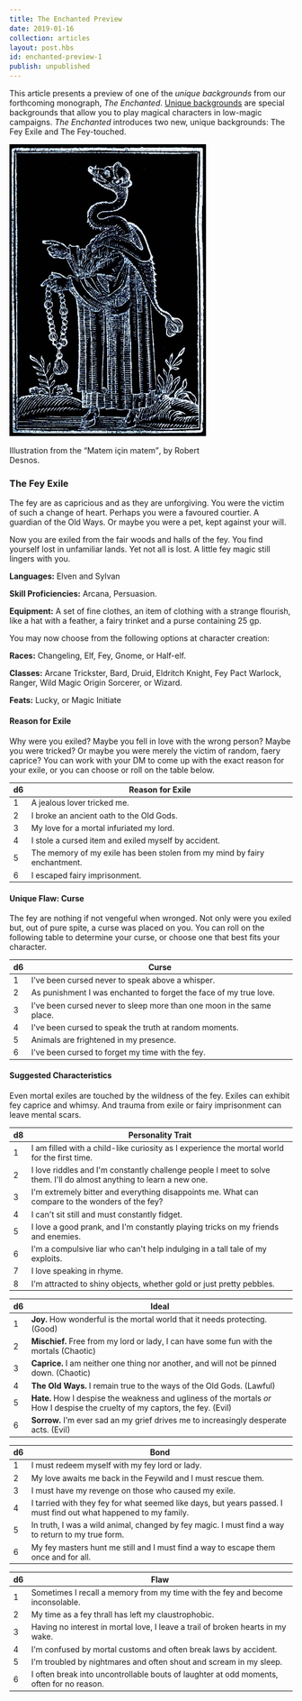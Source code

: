 ```yaml
---
title: The Enchanted Preview
date: 2019-01-16
collection: articles
layout: post.hbs
id: enchanted-preview-1
publish: unpublished
---
```

<p>This article presents a preview of one of the <em>unique backgrounds</em> from our forthcoming monograph, <em>The Enchanted</em>. <a href="unique-backgrounds.html">Unique backgrounds</a> are special backgrounds that allow you to play magical characters in low-magic campaigns. <em>The Enchanted</em> introduces two new, unique backgrounds: The Fey Exile and The Fey-touched.</p>

<div class="illustration" style="max-width: 350px;">
  <img src="images/fey-exile.jpg" alt="Fey Exile Illustration">
  <p class="caption">Illustration from the <q>Matem için matem</q>, by Robert Desnos.</p>
</div>

<h3> The Fey Exile</h3>

<p>The fey are as capricious and as they are unforgiving. You were the victim of such a change of heart. Perhaps you were a favoured courtier. A guardian of the Old Ways. Or maybe you were a pet, kept against your will.</p>

<p>Now you are exiled from  the fair woods and halls of the fey. You find yourself lost in unfamiliar lands. Yet not all is lost. A little fey magic still lingers with you.</p>

<p><strong>Languages:</strong> Elven and Sylvan</p>

<p><strong>Skill Proficiencies:</strong> Arcana, Persuasion.</p>

<p><strong>Equipment:</strong> A set of fine clothes, an item of clothing with a strange flourish, like a hat with a feather, a fairy trinket and a purse containing 25 gp.</p>

<p>You may now choose from the following options at character creation:</p>

<p><strong>Races:</strong> Changeling, Elf, Fey, Gnome, or Half-elf.</p>

<p><strong>Classes:</strong> Arcane Trickster, Bard, Druid, Eldritch Knight, Fey Pact Warlock, Ranger, Wild Magic Origin Sorcerer, or Wizard.</p>

<p><strong>Feats:</strong> Lucky, or Magic Initiate</p>

<h4>Reason for Exile</h4>

<p>Why were you exiled? Maybe you fell in love with the wrong person? Maybe you were tricked? Or maybe you were merely the victim of random, faery caprice? You can work with your DM to come up with the exact reason for your exile, or you can choose or roll on the table below.</p>

<table>
  <thead>
    <tr>
      <th class="number">d6</th>
      <th>Reason for Exile</th>
    </tr>
  </thead>
  <tbody>
    <tr>
      <td class="number">1</td>
      <td>A jealous lover tricked me.</td>
    </tr>
    <tr>
      <td class="number">2</td>
      <td>I broke an ancient oath to the Old Gods.</td>
    </tr>
    <tr>
      <td class="number">3</td>
      <td>My love for a mortal infuriated my lord.</td>
    </tr>
    <tr>
      <td class="number">4</td>
      <td>I stole a cursed item and exiled myself by accident.</td>
    </tr>
    <tr>
      <td class="number">5</td>
      <td>The memory of my exile has been stolen from my mind by fairy enchantment.</td>
    </tr>
    <tr>
      <td class="number">6</td>
      <td>I escaped fairy imprisonment.</td>
    </tr>
  </tbody>
</table>

<h4>Unique Flaw: Curse</h4>

<p>The fey are nothing if not vengeful when wronged. Not only were you exiled but, out of pure spite, a curse was placed on you. You can roll on the following table to determine your curse, or choose one that best fits your character.</p>

<table>
  <thead>
    <tr>
      <th class="number">d6</th>
      <th>Curse</th>
    </tr>
  </thead>
  <tbody>
    <tr>
      <td class="number">1</td>
      <td>I&#39;ve been cursed never to speak above a whisper.</td>
    </tr>
    <tr>
      <td class="number">2</td>
      <td>As punishment I was enchanted to forget the face of my true love.</td>
    </tr>
    <tr>
      <td class="number">3</td>
      <td>I&#39;ve been cursed never to sleep more than one moon in the same place.</td>
    </tr>
    <tr>
      <td class="number">4</td>
      <td>I&#39;ve been cursed to speak the truth at random moments.</td>
    </tr>
    <tr>
      <td class="number">5</td>
      <td>Animals are frightened in my presence.</td>
    </tr>
    <tr>
      <td class="number">6</td>
      <td>I&#39;ve been cursed to forget my time with the fey.</td>
    </tr>
  </tbody>
</table>

<h4>Suggested Characteristics</h4>

<p>Even mortal exiles are touched by the wildness of the fey. Exiles can exhibit fey caprice and whimsy. And trauma from exile or fairy imprisonment can leave mental scars.</p>

<table>
  <thead>
    <tr>
      <th class="number">d8</th>
      <th>Personality Trait</th>
    </tr>
  </thead>
  <tbody>
    <tr>
      <td class="number">1</td>
      <td>I am filled with a child-like curiosity as I experience the mortal world for the first time.</td>
    </tr>
    <tr>
      <td class="number">2</td>
      <td>I love riddles and I&#39;m constantly challenge people I meet to solve them. I&#39;ll do almost anything to learn a new one.</td>
    </tr>
    <tr>
      <td class="number">3</td>
      <td>I&#39;m extremely bitter and everything disappoints me. What can compare to the wonders of the fey?</td>
    </tr>
    <tr>
      <td class="number">4</td>
      <td>I can&#39;t sit still and must constantly fidget.</td>
    </tr>
    <tr>
      <td class="number">5</td>
      <td>I love a good prank, and I&#39;m constantly playing tricks on my friends and enemies.</td>
    </tr>
    <tr>
      <td class="number">6</td>
      <td>I&#39;m a compulsive liar who can&#39;t help indulging in a tall tale of my exploits.</td>
    </tr>
    <tr>
      <td class="number">7</td>
      <td>I love speaking in rhyme.</td>
    </tr>
    <tr>
      <td class="number">8</td>
      <td>I'm attracted to shiny objects, whether gold or just pretty pebbles.</td>
    </tr>
  </tbody>
</table>

<table>
<thead>
<tr>
<th class="number">d6</th>
<th>Ideal</th>
</tr>
</thead>
<tbody>
<tr>
<td class="number">1</td>
<td><strong>Joy.</strong> How wonderful is the mortal world that it needs protecting. (Good)</td>
</tr>
<tr>
<td class="number">2</td>
<td><strong>Mischief.</strong> Free from my lord or lady, I can have some fun with the mortals (Chaotic)</td>
</tr>
<tr>
<td class="number">3</td>
<td><strong>Caprice.</strong> I am neither one thing nor another, and will not be pinned down. (Chaotic)</td>
</tr>
<tr class="number">
<td class="number">4</td>
<td><strong>The Old Ways.</strong> I remain true to the ways of the Old Gods. (Lawful)</td>
</tr>
<tr>
<td class="number">5</td>
<td><strong>Hate.</strong> How I despise the weakness and ugliness of the mortals <em>or</em> How I despise the cruelty of my captors, the fey. (Evil)</td>
</tr>
<tr>
<td class="number">6</td>
<td><strong>Sorrow.</strong> I&#39;m ever sad an my grief drives me to increasingly desperate acts. (Evil)</td>
</tr>
</tbody>
</table>

<table>
  <thead>
    <tr>
      <th class="number">d6</th>
      <th>Bond</th>
    </tr>
  </thead>
  <tbody>
    <tr>
      <td class="number">1</td>
      <td>I must redeem myself with my fey lord or lady.</td>
    </tr>
    <tr>
      <td class="number">2</td>
      <td>My love awaits me back in the Feywild and I must rescue them.</td>
    </tr>
    <tr>
      <td class="number">3</td>
      <td>I must have my revenge on those who caused my exile.</td>
    </tr>
    <tr>
      <td class="number">4</td>
      <td>I tarried with they fey for what seemed like days, but years passed. I must find out what happened to my family.</td>
    </tr>
    <tr>
      <td class="number">5</td>
      <td>In truth, I was a wild animal, changed by fey magic. I must find a way to return to my true form.</td>
    </tr>
    <tr>
      <td class="number">6</td>
      <td>My fey masters hunt me still and I must find a way to escape them once and for all.</td>
    </tr>
  </tbody>
</table>

<table>
  <thead>
    <tr>
      <th class="number">d6</th>
      <th>Flaw</th>
    </tr>
  </thead>
  <tbody>
    <tr>
      <td class="number">1</td>
      <td>Sometimes I recall a memory from my time with the fey and become inconsolable.</td>
    </tr>
    <tr>
      <td class="number">2</td>
      <td>My time as a fey thrall has left my claustrophobic.</td>
    </tr>
    <tr>
      <td class="number">3</td>
      <td>Having no interest in mortal love, I leave a trail of broken hearts in my wake.</td>
    </tr>
    <tr>
      <td class="number">4</td>
      <td>I'm confused by mortal customs and often break laws by accident.</td>
    </tr>
    <tr>
      <td class="number">5</td>
      <td>I'm troubled by nightmares and often shout and scream in my sleep.</td>
    </tr>
    <tr>
      <td class="number">6</td>
      <td>I often break into uncontrollable bouts of laughter at odd moments, often for no reason.</td>
    </tr>
  </tbody>
</table>